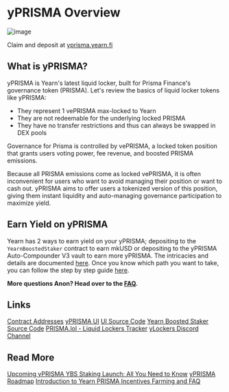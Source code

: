 # yPRISMA Overview

![image](/img/product-pages/yprisma-banner.png)

Claim and deposit at [yprisma.yearn.fi](https://yprisma.yearn.fi)

## What is yPRISMA?

yPRISMA is Yearn's latest liquid locker, built for Prisma Finance's governance token (PRISMA). Let's review the basics of liquid locker tokens like yPRISMA:

- They represent 1 vePRISMA max-locked to Yearn
- They are not redeemable for the underlying locked PRISMA
- They have no transfer restrictions and thus can always be swapped in DEX pools

Governance for Prisma is controlled by vePRISMA, a locked token position that grants users voting power, fee revenue, and boosted PRISMA emissions.

Because all PRISMA emissions come as locked vePRISMA, it is often inconvenient for users who want to avoid managing their position or want to cash out. yPRISMA aims to offer users a tokenized version of this position, giving them instant liquidity and auto-managing governance participation to maximize yield.

## Earn Yield on yPRISMA

Yearn has 2 ways to earn yield on your yPRISMA; depositing to the `YearnBoostedStaker` contract to earn mkUSD or depositing to the yPRISMA Auto-Compounder V3 vault to earn more yPRISMA. The intricacies and details are documented [here](../overview#earning-yield-with-ylockers). Once you know which path you want to take, you can follow the step by step guide [here](yprisma-guide.md).

**More questions Anon? Head over to the [FAQ](yprisma-faq.md).**

## Links

<PrettyLink>[Contract Addresses](./yprisma-contracts)</PrettyLink>
<PrettyLink>[yPRISMA UI](https://yprisma.yearn.fi/)</PrettyLink>
<PrettyLink>[UI Source Code](https://github.com/yearn/ylockers-ui)</PrettyLink>
<PrettyLink>[Yearn Boosted Staker Source Code](https://github.com/yearn/yearn-boosted-staker)</PrettyLink>
<PrettyLink>[PRISMA.lol - Liquid Lockers Tracker](https://www.prisma.lol/)</PrettyLink>
<PrettyLink>[yLockers Discord Channel](https://discord.com/channels/734804446353031319/1186417376275730552)</PrettyLink>

## Read More

<PrettyLink>[Upcoming yPRISMA YBS Staking Launch: All You Need to Know](https://blog.yearn.fi/ybs-yprisma-launch)</PrettyLink>
<PrettyLink>[yPRISMA Roadmap](https://medium.com/iearn/yprisma-roadmap-8fb3e2376594)</PrettyLink>
<PrettyLink>[Introduction to Yearn PRISMA Incentives Farming and FAQ](/getting-started/products/ylockers/yprisma/yprisma-faq)</PrettyLink>
